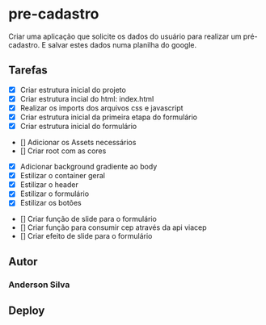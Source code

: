 # pre-cadastro
Criar uma aplicação que solicite os dados do usuário para realizar um pré-cadastro. E salvar estes dados numa planilha do google.


## Tarefas 

- [X] Criar estrutura inicial do projeto
- [X] Criar estrutura incial do html: index.html
- [X] Realizar os imports dos arquivos css e javascript
- [X] Criar estrutura inicial da primeira etapa do formulário
- [X] Criar estrutura inicial do formulário
- [] Adicionar os Assets necessários
- [] Criar root com as cores
- [X] Adicionar background gradiente ao body
- [X] Estilizar o container geral
- [X] Estilizar o header
- [X] Estilizar o formulário
- [X] Estilizar os botões
- [] Criar função de slide para o formulário
- [] Criar função para consumir cep através da api viacep
- [] Criar efeito de slide para o formulário 

## Autor
### Anderson Silva

## Deploy 